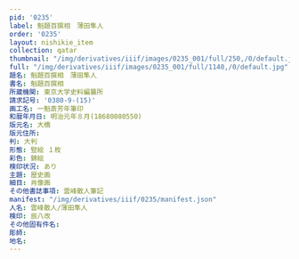 ```yaml
---
pid: '0235'
label: 魁題百撰相　薄田隼人
order: '0235'
layout: nishikie_item
collection: qatar
thumbnail: "/img/derivatives/iiif/images/0235_001/full/250,/0/default.jpg"
full: "/img/derivatives/iiif/images/0235_001/full/1140,/0/default.jpg"
題名: 魁題百撰相　薄田隼人
書名: 魁題百撰相
所蔵機関: 東京大学史料編纂所
請求記号: '0380-9-(15)'
画工名: 一魁斎芳年筆印
和暦年月日: 明治元年８月(18680080550)
版元名: 大橋
版元住所: 
判: 大判
形態: 竪絵 １枚
彩色: 錦絵
検印状況: あり
主題: 歴史画
細目: 肖像画
その他書誌事項: 雲峰散人筆記
manifest: "/img/derivatives/iiif/0235/manifest.json"
人名: 雲峰散人/薄田隼人
検印: 辰八改
その他固有件名: 
彫師: 
地名: 
---
```

